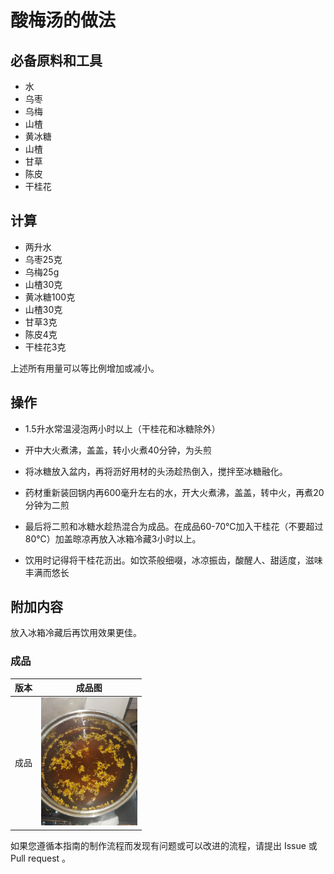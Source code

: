 # 酸梅汤的做法

## 必备原料和工具

- 水
- 乌枣
- 乌梅
- 山楂
- 黄冰糖
- 山楂
- 甘草
- 陈皮
- 干桂花


## 计算

- 两升水
- 乌枣25克
- 乌梅25g
- 山楂30克
- 黄冰糖100克
- 山楂30克
- 甘草3克
- 陈皮4克
- 干桂花3克

上述所有用量可以等比例增加或减小。

## 操作

- 1.5升水常温浸泡两小时以上（干桂花和冰糖除外）
- 开中大火煮沸，盖盖，转小火煮40分钟，为头煎
- 将冰糖放入盆内，再将沥好用材的头汤趁热倒入，搅拌至冰糖融化。
- 药材重新装回锅内再600毫升左右的水，开大火煮沸，盖盖，转中火，再煮20分钟为二煎

- 最后将二煎和冰糖水趁热混合为成品。在成品60-70℃加入干桂花（不要超过80℃）加盖晾凉再放入冰箱冷藏3小时以上。
- 饮用时记得将干桂花沥出。如饮茶般细啜，冰凉振齿，酸醒人、甜适度，滋味丰满而悠长

## 附加内容

放入冰箱冷藏后再饮用效果更佳。

### 成品

| 版本           | 成品图                                                  |
| -------------- | ------------------------------------------------------- |
| 成品   | <img src="./imges/sour_plum_soup.jpg" style="zoom:20%;" />  |

如果您遵循本指南的制作流程而发现有问题或可以改进的流程，请提出 Issue 或 Pull request 。
